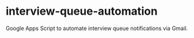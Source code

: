 # interview-queue-automation
Google Apps Script to automate interview queue notifications via Gmail.
